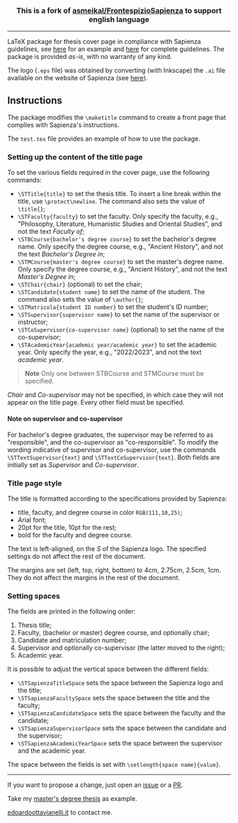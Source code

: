 <h3 align=center>
This is a fork of <a href="https://github.com/asmeikal/FrontespizioSapienza">asmeikal/FrontespizioSapienza</a> to support english language
</h3>

------

LaTeX package for thesis cover page in compliance with Sapienza guidelines, see [here](http://www.uniroma1.it/sites/default/files/allegati/esempio%20frontespizio%20elaborato.pdf) for an example and [here](http://www.uniroma1.it/logotesi) for complete guidelines. The package is provided *as-is*, with no warranty of any kind.

The logo (`.eps` file) was obtained by converting (with Inkscape) the `.ai` file available on the website of Sapienza (see [here](http://www.uniroma1.it/sites/default/files/allegati/ml_alta_risoluzione.zip)).

## Instructions

The package modifies the `\maketitle` command to create a front page that complies with Sapienza's instructions.

The `test.tex` file provides an example of how to use the package.

### Setting up the content of the title page

To set the various fields required in the cover page, use the following commands:

- `\STTitle{title}` to set the thesis title.
  To insert a line break within the title, use `\protect\newline`.
  The command also sets the value of `\title{}`;
- `\STFaculty{faculty}` to set the faculty.
  Only specify the faculty, e.g., "Philosophy, Literature, Humanistic Studies and Oriental Studies", and not the text *Faculty of*;
- `\STBCourse{bachelor's degree course}` to set the bachelor's degree name.
  Only specify the degree course, e.g., "Ancient History", and not the text *Bachelor's Degree in*;
- `\STMCourse{master's degree course}` to set the master's degree name.
  Only specify the degree course, e.g., "Ancient History", and not the text *Master's Degree in*;
- `\STChair{chair}` (optional) to set the chair;
- `\STCandidate{student name}` to set the name of the student.
  The command also sets the value of `\author{}`;
- `\STMatricola{student ID number}` to set the student's ID number;
- `\STSupervisor{supervisor name}` to set the name of the supervisor or instructor;
- `\STCoSupervisor{co-supervisor name}` (optional) to set the name of the co-supervisor;
- `\STAcademicYear{academic year/academic year}` to set the academic year.
  Only specify the year, e.g., "2022/2023", and not the text *academic year*.

> **Note**
> Only one between STBCourse and STMCourse must be specified.

*Chair* and *Co-supervisor* may not be specified, in which case they will not appear on the title page. Every other field must be specified.

#### Note on supervisor and co-supervisor

For bachelor's degree graduates, the supervisor may be referred to as "responsible", and the co-supervisor as "co-responsible".
To modify the wording indicative of supervisor and co-supervisor, use the commands `\STTextSupervisor{text}` and `\STTextCoSupervisor{text}`.
Both fields are initially set as *Supervisor* and *Co-supervisor*.

### Title page style

The title is formatted according to the specifications provided by Sapienza:

- title, faculty, and degree course in color `RGB(111,10,25)`;
- Arial font;
- 20pt for the title, 10pt for the rest;
- bold for the faculty and degree course.

The text is left-aligned, on the *S* of the Sapienza logo.
The specified settings do not affect the rest of the document.

The margins are set (left, top, right, bottom) to 4cm, 2.75cm, 2.5cm, 1cm.
They do not affect the margins in the rest of the document.

### Setting spaces

The fields are printed in the following order:

1. Thesis title;
2. Faculty, (bachelor or master) degree course, and optionally chair;
3. Candidate and matriculation number;
4. Supervisor and optionally co-supervisor (the latter moved to the right);
5. Academic year.

It is possible to adjust the vertical space between the different fields:

- `\STSapienzaTitleSpace` sets the space between the Sapienza logo and the title;
- `\STSapienzaFacultySpace` sets the space between the title and the faculty;
- `\STSapienzaCandidateSpace` sets the space between the faculty and the candidate;
- `\STSapienzaSupervisorSpace` sets the space between the candidate and the supervisor;
- `\STSapienzaAcademicYearSpace` sets the space between the supervisor and the academic year.

The space between the fields is set with `\setlength{space name}{value}`.

---------

If you want to propose a change, just open an [issue](https://github.com/edoardottt/sapienza-latex-thesis/issues) or a [PR](https://github.com/edoardottt/sapienza-latex-thesis/pulls).

Take my [master's degree thesis](https://github.com/edoardottt/master-degree-thesis) as example.

[edoardoottavianelli.it](https://www.edoardoottavianelli.it) to contact me.
